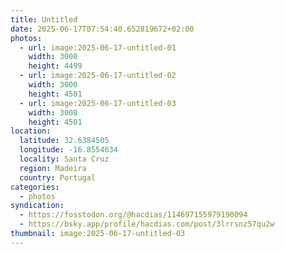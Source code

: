 ```yaml
---
title: Untitled
date: 2025-06-17T07:54:40.652819672+02:00
photos:
  - url: image:2025-06-17-untitled-01
    width: 3000
    height: 4499
  - url: image:2025-06-17-untitled-02
    width: 3000
    height: 4501
  - url: image:2025-06-17-untitled-03
    width: 3000
    height: 4501
location:
  latitude: 32.6384505
  longitude: -16.8554634
  locality: Santa Cruz
  region: Madeira
  country: Portugal
categories:
  - photos
syndication:
  - https://fosstodon.org/@hacdias/114697155979190094
  - https://bsky.app/profile/hacdias.com/post/3lrrsnz57qu2w
thumbnail: image:2025-06-17-untitled-03
---
```


<style>
.fg-2025-06-17-untitled { grid-template-columns: repeat(3, 1fr); }
</style>
